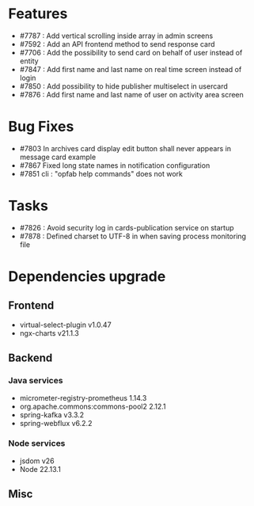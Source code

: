 
# Features

- #7787 : Add vertical scrolling inside array in admin screens
- #7592 : Add an API frontend method to send response card
- #7706 : Add the possibility to send card on behalf of user instead of entity
- #7847 : Add first name and last name on real time screen instead of login
- #7850 : Add possibility to hide publisher multiselect in usercard
- #7876 : Add first name and last name of user on activity area screen



# Bug Fixes

- #7803 In archives card display edit button shall never appears in message card example
- #7867 Fixed long state names in notification configuration
- #7851 cli : "opfab help commands" does not work



# Tasks

- #7826 : Avoid security log in cards-publication service on startup
- #7878 : Defined charset to UTF-8 in when saving process monitoring file

# Dependencies upgrade

## Frontend

- virtual-select-plugin v1.0.47
- ngx-charts v21.1.3 
  
## Backend 

### Java services 

- micrometer-registry-prometheus 1.14.3
- org.apache.commons:commons-pool2 2.12.1
- spring-kafka v3.3.2
- spring-webflux v6.2.2


### Node services

- jsdom v26
- Node 22.13.1


## Misc 







